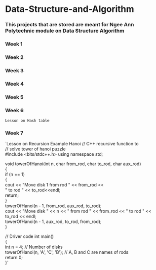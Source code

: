 # Data-Structure-and-Algorithm
### This projects that are stored are meant for Ngee Ann Polytechnic module on Data Structure Algorithm
### Week 1
### Week 2
### Week 3
### Week 4
### Week 5
### Week 6
`Lesson on Hash table`

### Week 7
`Lesson on Recursion
Example Hanoi
// C++ recursive function to  
// solve tower of hanoi puzzle  
#include <bits/stdc++.h> 
using namespace std; 
  
void towerOfHanoi(int n, char from_rod, 
                    char to_rod, char aux_rod)  
{  
    if (n == 1)  
    {  
        cout << "Move disk 1 from rod " << from_rod <<  
                            " to rod " << to_rod<<endl;  
        return;  
    }  
    towerOfHanoi(n - 1, from_rod, aux_rod, to_rod);  
    cout << "Move disk " << n << " from rod " << from_rod << 
                                " to rod " << to_rod << endl;  
    towerOfHanoi(n - 1, aux_rod, to_rod, from_rod);  
}  
  
// Driver code 
int main()  
{  
    int n = 4; // Number of disks  
    towerOfHanoi(n, 'A', 'C', 'B'); // A, B and C are names of rods  
    return 0;  
}`

